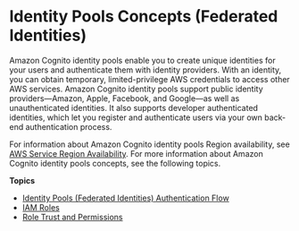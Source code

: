 # Identity Pools Concepts \(Federated Identities\)<a name="concepts"></a>

 Amazon Cognito identity pools enable you to create unique identities for your users and authenticate them with identity providers\. With an identity, you can obtain temporary, limited\-privilege AWS credentials to access other AWS services\. Amazon Cognito identity pools support public identity providers—Amazon, Apple, Facebook, and Google—as well as unauthenticated identities\. It also supports developer authenticated identities, which let you register and authenticate users via your own back\-end authentication process\. 

For information about Amazon Cognito identity pools Region availability, see [AWS Service Region Availability](https://aws.amazon.com/about-aws/global-infrastructure/regional-product-services/)\. For more information about Amazon Cognito identity pools concepts, see the following topics\.

**Topics**
+ [Identity Pools \(Federated Identities\) Authentication Flow](authentication-flow.md)
+ [IAM Roles](iam-roles.md)
+ [Role Trust and Permissions](role-trust-and-permissions.md)